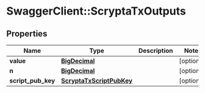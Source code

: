 # SwaggerClient::ScryptaTxOutputs

## Properties
Name | Type | Description | Notes
------------ | ------------- | ------------- | -------------
**value** | [**BigDecimal**](BigDecimal.md) |  | [optional] 
**n** | [**BigDecimal**](BigDecimal.md) |  | [optional] 
**script_pub_key** | [**ScryptaTxScriptPubKey**](ScryptaTxScriptPubKey.md) |  | [optional] 

